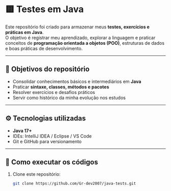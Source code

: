 # 🟨 Testes em Java

Este repositório foi criado para armazenar meus **testes, exercícios e práticas em Java**.  
O objetivo é registrar meu aprendizado, explorar a linguagem e praticar conceitos de **programação orientada a objetos (POO)**, estruturas de dados e boas práticas de desenvolvimento.

---

## 📌 Objetivos do repositório
- Consolidar conhecimentos básicos e intermediários em **Java**  
- Praticar **sintaxe, classes, métodos e pacotes**  
- Resolver exercícios e desafios práticos  
- Servir como histórico da minha evolução nos estudos  

---

## ⚙️ Tecnologias utilizadas
- **Java 17+**  
- IDEs: IntelliJ IDEA / Eclipse / VS Code  
- Git e GitHub para versionamento  

---

## 🚀 Como executar os códigos
1. Clone este repositório:
   ```bash
   git clone https://github.com/Gr-dev2007/java-tests.git
